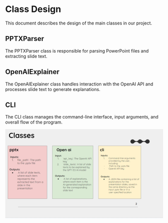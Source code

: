 # Class Design

This document describes the design of the main classes in our project.

## PPTXParser

The PPTXParser class is responsible for parsing PowerPoint files and extracting slide text.


## OpenAIExplainer

The OpenAIExplainer class handles interaction with the OpenAI API and processes slide text to generate explanations.


## CLI

The CLI class manages the command-line interface, input arguments, and overall flow of the program.

![CLI class diagram](./images/classes.png)

